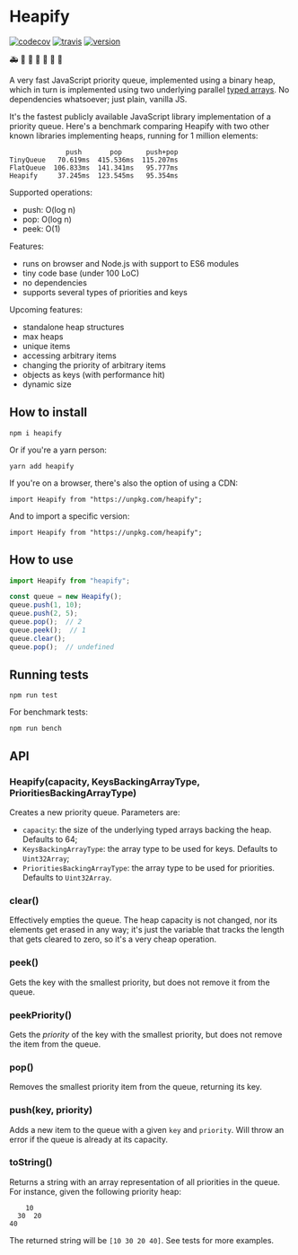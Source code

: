 
# Heapify

[![codecov](https://img.shields.io/codecov/c/github/luciopaiva/heapify)](https://codecov.io/gh/luciopaiva/heapify)
[![travis](https://api.travis-ci.com/luciopaiva/heapify.svg?branch=master)](https://travis-ci.com/luciopaiva/heapify) 
[![version](https://img.shields.io/npm/v/heapify?color=brightgreen&label=version)](https://www.npmjs.com/package/heapify)

🚑 🚴 🚌 🚕 🚗 🚚 🚛

A very fast JavaScript priority queue, implemented using a binary heap, which in turn is implemented using two underlying parallel [typed arrays](https://developer.mozilla.org/en-US/docs/Web/JavaScript/Reference/Global_Objects/TypedArray). No dependencies whatsoever; just plain, vanilla JS.

It's the fastest publicly available JavaScript library implementation of a priority queue. Here's a benchmark comparing Heapify with two other known libraries implementing heaps, running for 1 million elements:

```
              push       pop      push+pop
TinyQueue   70.619ms  415.536ms  115.207ms
FlatQueue  106.833ms  141.341ms   95.777ms
Heapify     37.245ms  123.545ms   95.354ms 
```

Supported operations:

- push: O(log n)
- pop: O(log n)
- peek: O(1)

Features:

- runs on browser and Node.js with support to ES6 modules
- tiny code base (under 100 LoC)
- no dependencies
- supports several types of priorities and keys

Upcoming features:

- standalone heap structures
- max heaps
- unique items
- accessing arbitrary items
- changing the priority of arbitrary items
- objects as keys (with performance hit)
- dynamic size

## How to install

    npm i heapify

Or if you're a yarn person:

    yarn add heapify

If you're on a browser, there's also the option of using a CDN:

    import Heapify from "https://unpkg.com/heapify";

And to import a specific version:

    import Heapify from "https://unpkg.com/heapify";

## How to use

```javascript
import Heapify from "heapify";

const queue = new Heapify();
queue.push(1, 10);
queue.push(2, 5);
queue.pop();  // 2
queue.peek();  // 1
queue.clear();
queue.pop();  // undefined
```

## Running tests

    npm run test

For benchmark tests:

    npm run bench

## API

### Heapify(capacity, KeysBackingArrayType, PrioritiesBackingArrayType)

Creates a new priority queue. Parameters are:

- `capacity`: the size of the underlying typed arrays backing the heap. Defaults to 64;
- `KeysBackingArrayType`: the array type to be used for keys. Defaults to `Uint32Array`;
- `PrioritiesBackingArrayType`: the array type to be used for priorities. Defaults to `Uint32Array`.

### clear()

Effectively empties the queue. The heap capacity is not changed, nor its elements get erased in any way; it's just the variable that tracks the length that gets cleared to zero, so it's a very cheap operation.

### peek()

Gets the key with the smallest priority, but does not remove it from the queue.

### peekPriority()

Gets the _priority_ of the key with the smallest priority, but does not remove the item from the queue.

### pop()

Removes the smallest priority item from the queue, returning its key.

### push(key, priority)

Adds a new item to the queue with a given `key` and `priority`. Will throw an error if the queue is already at its capacity.

### toString()

Returns a string with an array representation of all priorities in the queue. For instance, given the following priority heap:

```
    10
  30  20
40
```

The returned string will be `[10 30 20 40]`. See tests for more examples.
